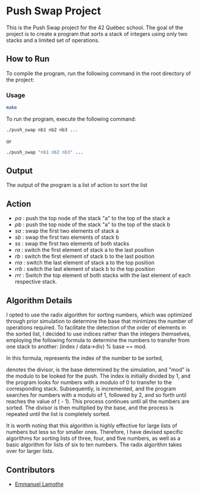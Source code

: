 # Push Swap Project

This is the Push Swap project for the 42 Québec school. The goal of the project is to create a program that sorts a stack of integers using only two stacks and a limited set of operations.

## How to Run

To compile the program, run the following command in the root directory of the project:

### Usage
```bash
make
```
To run the program, execute the following command:

```bash
./push_swap nb1 nb2 nb3 ...
```
or
```bash
./push_swap "nb1 nb2 nb3" ... 
```

## Output

The output of the program is a list of action to sort the list

## Action
- _pa_	: push the top node of the stack "a" to the top of the stack a
- _pb_	: push the top node of the stack "a" to the top of the stack b
- _sa_	: swap the first two elements of stack a
- _sb_	: swap the first two elements of stack b
- _ss_	: swap the first two elements of both stacks
- _ra_	: switch the first element of stack a to the last position
- _rb_	: switch the first element of stack b to the last position
- _rra_	: switch the last element of stack a to the top position
- _rrb_	: switch the last element of stack b to the top position
- _rrr_	: Switch the top element of both stacks with the last element of each respective stack.

## Algorithm Details

I opted to use the radix algorithm for sorting numbers, which was optimized through prior simulation to determine the base that minimizes the number of operations required. To facilitate the detection of the order of elements in the sorted list, I decided to use indices rather than the integers themselves, employing the following formula to determine the numbers to transfer from one stack to another: (index / data->div) % base == mod.

In this formula, <index> represents the index of the number to be sorted, <div> denotes the divisor, <base> is the base determined by the simulation, and "mod" is the modulo to be looked for the push. The index is initially divided by 1, and the program looks for numbers with a modulo of 0 to transfer to the corresponding stack. Subsequently, <mod> is incremented, and the program searches for numbers with a modulo of 1, followed by 2, and so forth until <mod> reaches the value of (<base> - 1). This process continues until all the numbers are sorted. The divisor is then multiplied by the base, and the process is repeated until the list is completely sorted.

It is worth noting that this algorithm is highly effective for large lists of numbers but less so for smaller ones. Therefore, I have devised specific algorithms for sorting lists of three, four, and five numbers, as well as a basic algorithm for lists of six to ten numbers. The radix algorithm takes over for larger lists.

## Contributors

- [Emmanuel Lamothe](https://github.com/TwindZ)